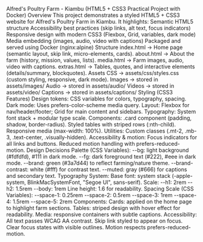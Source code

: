 
Alfred's Poultry Farm - Kiambu
(HTML5 + CSS3 Practical Project with Docker)
Overview
This project demonstrates a styled HTML5 + CSS3 website for Alfred's Poultry Farm in Kiambu.
It highlights:
    Semantic HTML5 structure
    Accessibility best practices (skip links, alt text, focus indicators)
    Responsive design with modern CSS3 (Flexbox, Grid, variables, dark mode)
	Media embedding (images, audio, video with captions)
	Packaged and served using Docker (nginx:alpine)
Structure
	index.html → Home page (semantic layout, skip link, micro-elements, cards).
	about.html → About the farm (history, mission, values, lists).
	media.html → Farm images, audio, video with captions.
	extras.html → Tables, quotes, and interactive elements (details/summary, blockquotes).
Assets
	CSS → assets/css/styles.css (custom styling, responsive, dark mode).
	Images → stored in assets/images/
	Audio → stored in assets/audio/
	Videos → stored in assets/video/
	Captions → stored in assets/captions/
Styling (CSS3 Features)
	Design tokens: CSS variables for colors, typography, spacing.
	Dark mode: Uses prefers-color-scheme media query.
	Layout: Flexbox for nav/header/footer; Grid for main content and sidebars.
	Typography: System font stack + modular type scale.
	Components:
	.card component (padding, shadow, border-radius).
	Styled tables with striped rows (:nth-child).
	Responsive media (max-width: 100%).
	Utilities: Custom classes (.mt-2, .mb-3, .text-center, .visually-hidden).
	Accessibility & motion:
	Focus indicators for all links and buttons.
	Reduced motion handling with prefers-reduced-motion.
Design Decisions
Palette (CSS Variables):
	--bg: light background (#fdfdfd), #111 in dark mode.
	--fg: dark foreground text (#222), #eee in dark mode.
	--brand: green (#3a7d44) to reflect farming/nature theme.
	--brand-contrast: white (#fff) for contrast text.
	--muted: gray (#666) for captions and secondary text.
Typography System:
	Base font: system stack (-apple-system, BlinkMacSystemFont, "Segoe UI", sans-serif).
	Scale:
	--h1: 2rem
	--h2: 1.5rem
	--body: 1rem
	Line height: 1.6 for readability.
Spacing Scale (CSS Variables):
	--space-1: 0.25rem
	--space-2: 0.5rem
	--space-3: 1rem
	--space-4: 1.5rem
	--space-5: 2rem
Components:
	Cards: applied on the home page to highlight farm sections.
	Tables: striped design with hover effect for readability.
	Media: responsive containers with subtle captions.
Accessibility:
	All text passes WCAG AA contrast.
	Skip link styled to appear on focus.
	Clear focus states with visible outlines.
	Motion respects prefers-reduced-motion.
